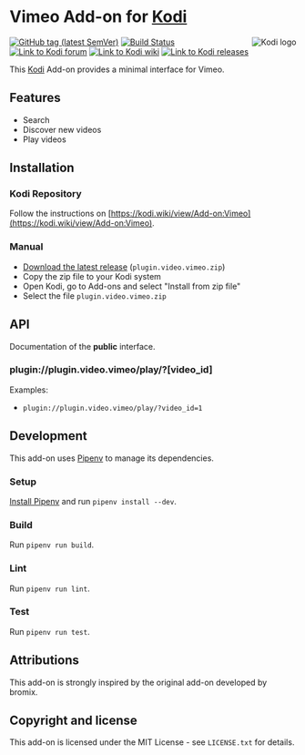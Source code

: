 # Vimeo Add-on for [Kodi](https://github.com/xbmc/xbmc)

<img align="right" src="https://github.com/xbmc/xbmc/raw/master/addons/webinterface.default/icon-128.png" alt="Kodi logo">

[![GitHub tag (latest SemVer)](https://img.shields.io/github/tag/jaylinski/kodi-addon-vimeo.svg)](https://github.com/jaylinski/kodi-addon-vimeo/releases)
[![Build Status](https://img.shields.io/github/workflow/status/jaylinski/kodi-addon-vimeo/Continuous%20Integration/master.svg)](https://github.com/jaylinski/kodi-addon-vimeo/actions)
[![Link to Kodi forum](https://img.shields.io/badge/Kodi-Forum-informational.svg)](https://forum.kodi.tv/showthread.php?tid=220437)
[![Link to Kodi wiki](https://img.shields.io/badge/Kodi-Wiki-informational.svg)](https://kodi.wiki/view/Add-on:Vimeo)
[![Link to Kodi releases](https://img.shields.io/badge/Kodi-v19%20%22Matrix%22-green.svg)](https://kodi.wiki/view/Releases)

This [Kodi](https://github.com/xbmc/xbmc) Add-on provides a minimal interface for Vimeo.

## Features

* Search
* Discover new videos
* Play videos

## Installation

### Kodi Repository

Follow the instructions on [https://kodi.wiki/view/Add-on:Vimeo](https://kodi.wiki/view/Add-on:Vimeo).

### Manual

* [Download the latest release](https://github.com/jaylinski/kodi-addon-vimeo/releases) (`plugin.video.vimeo.zip`)
* Copy the zip file to your Kodi system
* Open Kodi, go to Add-ons and select "Install from zip file"
* Select the file `plugin.video.vimeo.zip`

## API

Documentation of the **public** interface.

### plugin://plugin.video.vimeo/play/?[video_id]

Examples:

* `plugin://plugin.video.vimeo/play/?video_id=1`

## Development

This add-on uses [Pipenv](https://pypi.org/project/pipenv/) to manage its dependencies.

### Setup

[Install Pipenv](https://pipenv.readthedocs.io/en/latest/install/#installing-pipenv) and run `pipenv install --dev`.

### Build

Run `pipenv run build`.

### Lint

Run `pipenv run lint`.

### Test

Run `pipenv run test`.

## Attributions

This add-on is strongly inspired by the original add-on developed by bromix.

## Copyright and license

This add-on is licensed under the MIT License - see `LICENSE.txt` for details.
